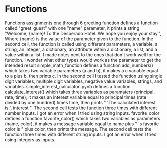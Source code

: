 # Functions
Functions assignments one through 6
greeting function defines a function called "greet_guest" with one "name" parameter, it prints a string "Welcome, {name}! To the Desperado Hotel. We hope you enjoy your stay.", Where {name} is the value of the parameter given to the function. In the second cell, the function is called using different parameters, a variable, a string, an integer, a dictionary, an attribute within a dictionary, a list, and a value within a list. I made notes next to the ones that don't work well for the function. I wonder what other types would work as the parameter to get the intended result
simple_math_function defines a function add_numbers() which takes two variable parameters (a and b), it makes a c variable equal to a plus b, then prints c. In the second cell I tested the function using single digit variables, multiple digit variables, negative value variables, strings, and variables. 
simple_interest_calculator.ipynb defines a function calculate_interest() which takes three variables as paramaters (principal, rate, time), it makes an interest variable equal to principal times (rate divided by one hundred) times time, then prints " 'The calculated interest is:', interest ". The second cell tests the function three times with different number inputs. I got an error when I tried using string inputs.
favorite_color defines a function favorite_color() which takes two variables as parameters (name, color), it makes a message variable equal to name plus " 's favorite color is " plus color, then prints the message. The second cell tests the function three times with different string inputs. I got an error when I tried using integers as inputs.